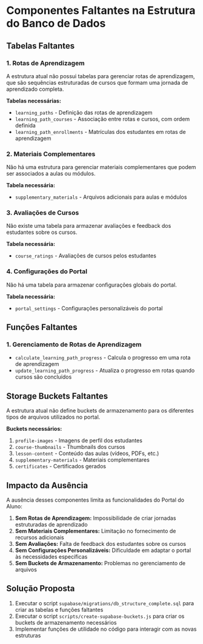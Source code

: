 # Componentes Faltantes na Estrutura do Banco de Dados

## Tabelas Faltantes

### 1. Rotas de Aprendizagem

A estrutura atual não possui tabelas para gerenciar rotas de aprendizagem, que são sequências estruturadas de cursos que formam uma jornada de aprendizado completa.

**Tabelas necessárias:**

- `learning_paths` - Definição das rotas de aprendizagem
- `learning_path_courses` - Associação entre rotas e cursos, com ordem definida
- `learning_path_enrollments` - Matrículas dos estudantes em rotas de aprendizagem

### 2. Materiais Complementares

Não há uma estrutura para gerenciar materiais complementares que podem ser associados a aulas ou módulos.

**Tabela necessária:**

- `supplementary_materials` - Arquivos adicionais para aulas e módulos

### 3. Avaliações de Cursos

Não existe uma tabela para armazenar avaliações e feedback dos estudantes sobre os cursos.

**Tabela necessária:**

- `course_ratings` - Avaliações de cursos pelos estudantes

### 4. Configurações do Portal

Não há uma tabela para armazenar configurações globais do portal.

**Tabela necessária:**

- `portal_settings` - Configurações personalizáveis do portal

## Funções Faltantes

### 1. Gerenciamento de Rotas de Aprendizagem

- `calculate_learning_path_progress` - Calcula o progresso em uma rota de aprendizagem
- `update_learning_path_progress` - Atualiza o progresso em rotas quando cursos são concluídos

## Storage Buckets Faltantes

A estrutura atual não define buckets de armazenamento para os diferentes tipos de arquivos utilizados no portal.

**Buckets necessários:**

1. `profile-images` - Imagens de perfil dos estudantes
2. `course-thumbnails` - Thumbnails dos cursos
3. `lesson-content` - Conteúdo das aulas (vídeos, PDFs, etc.)
4. `supplementary-materials` - Materiais complementares
5. `certificates` - Certificados gerados

## Impacto da Ausência

A ausência desses componentes limita as funcionalidades do Portal do Aluno:

1. **Sem Rotas de Aprendizagem:** Impossibilidade de criar jornadas estruturadas de aprendizado
2. **Sem Materiais Complementares:** Limitação no fornecimento de recursos adicionais
3. **Sem Avaliações:** Falta de feedback dos estudantes sobre os cursos
4. **Sem Configurações Personalizáveis:** Dificuldade em adaptar o portal às necessidades específicas
5. **Sem Buckets de Armazenamento:** Problemas no gerenciamento de arquivos

## Solução Proposta

1. Executar o script `supabase/migrations/db_structure_complete.sql` para criar as tabelas e funções faltantes
2. Executar o script `scripts/create-supabase-buckets.js` para criar os buckets de armazenamento necessários
3. Implementar funções de utilidade no código para interagir com as novas estruturas
